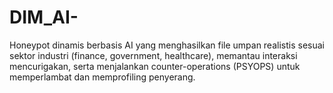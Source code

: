 # DIM_AI-
Honeypot dinamis berbasis AI yang menghasilkan file umpan realistis sesuai sektor industri (finance, government, healthcare), memantau interaksi mencurigakan, serta menjalankan counter-operations (PSYOPS) untuk memperlambat dan memprofiling penyerang.
